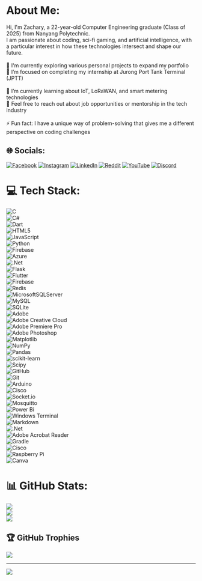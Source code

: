 # About Me:
Hi, I'm Zachary, a 22-year-old Computer Engineering graduate (Class of 2025) from Nanyang Polytechnic. <br>
I am passionate about coding, sci-fi gaming, and artificial intelligence, with a particular interest in how these technologies intersect and shape our future.<br>
<br>
🔭 I'm currently exploring various personal projects to expand my portfolio<br>
👷 I’m focused on completing my internship at Jurong Port Tank Terminal (JPTT)<br>  
🌱 I’m currently learning about IoT, LoRaWAN, and smart metering technologies<br> 
💬 Feel free to reach out about job opportunities or mentorship in the tech industry<br>  
⚡ Fun fact: I have a unique way of problem-solving that gives me a different perspective on coding challenges

## 🌐 Socials:
[![Facebook](https://img.shields.io/badge/Facebook-%231877F2.svg?logo=Facebook&logoColor=white)](https://www.facebook.com/profile.php?id=100014697270755) 
[![Instagram](https://img.shields.io/badge/Instagram-%23E4405F.svg?logo=Instagram&logoColor=white)](https://instagram.com/5cf3cdf8aa9db2cb519eb28034d9e) 
[![LinkedIn](https://img.shields.io/badge/LinkedIn-%230077B5.svg?logo=linkedin&logoColor=white)](https://www.linkedin.com/in/ongzacharywastaken/) 
[![Reddit](https://img.shields.io/badge/Reddit-%23FF4500.svg?logo=Reddit&logoColor=white)](https://reddit.com/user/Zwasnotfround) 
[![YouTube](https://img.shields.io/badge/YouTube-%23FF0000.svg?logo=YouTube&logoColor=white)](https://www.youtube.com/@zachary4208) 
[![Discord](https://img.shields.io/badge/Discord-%237289DA.svg?logo=discord&logoColor=white)](https://discord.gg/77mzHmDb)  

# 💻 Tech Stack:
![C](https://img.shields.io/badge/c-%2300599C.svg?style=flat-square&logo=c&logoColor=white)<br> 
![C#](https://img.shields.io/badge/c%23-%23239120.svg?style=flat-square&logo=csharp&logoColor=white)<br> 
![Dart](https://img.shields.io/badge/dart-%230175C2.svg?style=flat-square&logo=dart&logoColor=white)<br> 
![HTML5](https://img.shields.io/badge/html5-%23E34F26.svg?style=flat-square&logo=html5&logoColor=white)<br> 
![JavaScript](https://img.shields.io/badge/javascript-%23323330.svg?style=flat-square&logo=javascript&logoColor=%23F7DF1E)<br> 
![Python](https://img.shields.io/badge/python-3670A0?style=flat-square&logo=python&logoColor=ffdd54)<br> 
![Firebase](https://img.shields.io/badge/firebase-%23039BE5.svg?style=flat-square&logo=firebase)<br> 
![Azure](https://img.shields.io/badge/azure-%230072C6.svg?style=flat-square&logo=microsoftazure&logoColor=white)<br> 
![.Net](https://img.shields.io/badge/.NET-5C2D91?style=flat-square&logo=.net&logoColor=white)<br> 
![Flask](https://img.shields.io/badge/flask-%23000.svg?style=flat-square&logo=flask&logoColor=white)<br> 
![Flutter](https://img.shields.io/badge/Flutter-%2302569B.svg?style=flat-square&logo=Flutter&logoColor=white)<br> 
![Firebase](https://img.shields.io/badge/firebase-a08021?style=flat-square&logo=firebase&logoColor=ffcd34)<br> 
![Redis](https://img.shields.io/badge/redis-%23DD0031.svg?style=flat-square&logo=redis&logoColor=white)<br> 
![MicrosoftSQLServer](https://img.shields.io/badge/Microsoft%20SQL%20Server-CC2927?style=flat-square&logo=microsoft%20sql%20server&logoColor=white)<br> 
![MySQL](https://img.shields.io/badge/mysql-4479A1.svg?style=flat-square&logo=mysql&logoColor=white)<br> 
![SQLite](https://img.shields.io/badge/sqlite-%2307405e.svg?style=flat-square&logo=sqlite&logoColor=white)<br> 
![Adobe](https://img.shields.io/badge/adobe-%23FF0000.svg?style=flat-square&logo=adobe&logoColor=white)<br> 
![Adobe Creative Cloud](https://img.shields.io/badge/Adobe%20Creative%20Cloud-DA1F26.svg?style=flat-square&logo=Adobe%20Creative%20Cloud&logoColor=white)<br> 
![Adobe Premiere Pro](https://img.shields.io/badge/Adobe%20Premiere%20Pro-9999FF.svg?style=flat-square&logo=Adobe%20Premiere%20Pro&logoColor=white)<br> 
![Adobe Photoshop](https://img.shields.io/badge/adobe%20photoshop-%2331A8FF.svg?style=flat-square&logo=adobe%20photoshop&logoColor=white)<br> 
![Matplotlib](https://img.shields.io/badge/Matplotlib-%23ffffff.svg?style=flat-square&logo=Matplotlib&logoColor=black)<br> 
![NumPy](https://img.shields.io/badge/numpy-%23013243.svg?style=flat-square&logo=numpy&logoColor=white)<br> 
![Pandas](https://img.shields.io/badge/pandas-%23150458.svg?style=flat-square&logo=pandas&logoColor=white)<br> 
![scikit-learn](https://img.shields.io/badge/scikit--learn-%23F7931E.svg?style=flat-square&logo=scikit-learn&logoColor=white)<br> 
![Scipy](https://img.shields.io/badge/SciPy-%230C55A5.svg?style=flat-square&logo=scipy&logoColor=%white)<br> 
![GitHub](https://img.shields.io/badge/github-%23121011.svg?style=flat-square&logo=github&logoColor=white)<br> 
![Git](https://img.shields.io/badge/git-%23F05033.svg?style=flat-square&logo=git&logoColor=white)<br> 
![Arduino](https://img.shields.io/badge/-Arduino-00979D?style=flat-square&logo=Arduino&logoColor=white)<br> 
![Cisco](https://img.shields.io/badge/cisco-%23049fd9.svg?style=flat-square&logo=cisco&logoColor=black)<br> 
![Socket.io](https://img.shields.io/badge/Socket.io-black?style=flat-square&logo=socket.io&badgeColor=010101)<br> 
![Mosquitto](https://img.shields.io/badge/mosquitto-%233C5280.svg?style=flat-square&logo=eclipsemosquitto&logoColor=white)<br> 
![Power Bi](https://img.shields.io/badge/power_bi-F2C811?style=flat-square&logo=powerbi&logoColor=black)<br> 
![Windows Terminal](https://img.shields.io/badge/Windows%20Terminal-%234D4D4D.svg?style=flat-square&logo=windows-terminal&logoColor=white)<br> 
![Markdown](https://img.shields.io/badge/markdown-%23000000.svg?style=flat-square&logo=markdown&logoColor=white)<br> 
![.Net](https://img.shields.io/badge/.NET-5C2D91?style=flat-square&logo=.net&logoColor=white)<br> 
![Adobe Acrobat Reader](https://img.shields.io/badge/Adobe%20Acrobat%20Reader-EC1C24.svg?style=flat-square&logo=Adobe%20Acrobat%20Reader&logoColor=white)<br> 
![Gradle](https://img.shields.io/badge/Gradle-02303A.svg?style=flat-square&logo=Gradle&logoColor=white)<br> 
![Cisco](https://img.shields.io/badge/cisco-%23049fd9.svg?style=flat-square&logo=cisco&logoColor=black)<br> 
![Raspberry Pi](https://img.shields.io/badge/-Raspberry_Pi-C51A4A?style=flat-square&logo=Raspberry-Pi)<br> 
![Canva](https://img.shields.io/badge/Canva-%2300C4CC.svg?style=flat-square&logo=Canva&logoColor=white)<br> 

# 📊 GitHub Stats:
![](https://github-readme-stats.vercel.app/api?username=zacw-243L&theme=dark&hide_border=false&include_all_commits=true&count_private=false)<br/>
![](https://github-readme-streak-stats.herokuapp.com/?user=zacw-243L&theme=dark&hide_border=false)<br/>
![](https://github-readme-stats.vercel.app/api/top-langs/?username=zacw-243L&theme=dark&hide_border=false&include_all_commits=true&count_private=false&layout=compact)

## 🏆 GitHub Trophies
![](https://github-profile-trophy.vercel.app/?username=zacw-243L&theme=radical&no-frame=false&no-bg=true&margin-w=4)

---
[![](https://visitcount.itsvg.in/api?id=zacw-243L&icon=0&color=4)](https://visitcount.itsvg.in)


